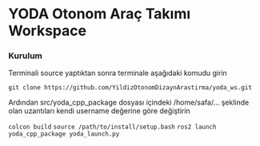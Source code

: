 # YODA Otonom Araç Takımı Workspace

### Kurulum

Terminali source yaptıktan sonra terminale aşağıdaki komudu girin

``` git clone https://github.com/YildizOtonomDizaynArastirma/yoda_ws.git ```

Ardından src/yoda_cpp_package dosyası içindeki /home/safa/... şeklinde olan uzantıları kendi username değerine göre değiştirin

``` colcon build ```
``` source /path/to/install/setup.bash ```
``` ros2 launch yoda_cpp_package yoda_launch.py ```



